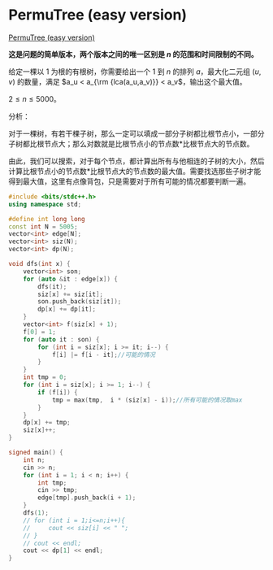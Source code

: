 # PermuTree (easy version)

[PermuTree (easy version) ](https://www.luogu.com.cn/problem/CF1856E1) 

**这是问题的简单版本，两个版本之间的唯一区别是 $n$ 的范围和时间限制的不同。**

给定一棵以 $1$ 为根的有根树，你需要给出一个 $1$ 到 $n$ 的排列 $a$，最大化二元组 $(u,v)$ 的数量，满足 $a_u < a_{\rm
{lca(a_u,a_v)}} < a_v$，输出这个最大值。

$2 \leq n \leq 5000$。

分析：

对于一棵树，有若干棵子树，那么一定可以填成一部分子树都比根节点小，一部分子树都比根节点大；那么对数就是比根节点小的节点数*比根节点大的节点数。

由此，我们可以搜索，对于每个节点，都计算出所有与他相连的子树的大小，然后计算<kbd>比根节点小的节点数</kbd>\*<kbd>比根节点大的节点数</kbd>的最大值。需要找选那些子树才能得到最大值，这里有点像背包，只是需要对于所有可能的情况都要判断一遍。

```cpp
#include <bits/stdc++.h>
using namespace std;

#define int long long
const int N = 5005;
vector<int> edge[N];
vector<int> siz(N);
vector<int> dp(N);

void dfs(int x) {
    vector<int> son;
    for (auto &it : edge[x]) {
        dfs(it);
        siz[x] += siz[it];
        son.push_back(siz[it]);
        dp[x] += dp[it];
    }
    vector<int> f(siz[x] + 1);
    f[0] = 1;
    for (auto it : son) {
        for (int i = siz[x]; i >= it; i--) {
            f[i] |= f[i - it];//可能的情况
        }
    }
    int tmp = 0;
    for (int i = siz[x]; i >= 1; i--) {
        if (f[i]) {
            tmp = max(tmp,  i * (siz[x] - i));//所有可能的情况取max
        }
    }
    dp[x] += tmp;
    siz[x]++;
}

signed main() {
    int n;
    cin >> n;
    for (int i = 1; i < n; i++) {
        int tmp;
        cin >> tmp;
        edge[tmp].push_back(i + 1);
    }
    dfs(1);
    // for (int i = 1;i<=n;i++){
    //     cout << siz[i] << " ";
    // }
    // cout << endl;
    cout << dp[1] << endl;
}
```

